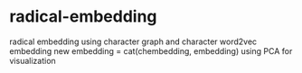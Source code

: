 # radical-embedding
radical embedding using character graph and character word2vec embedding
new embedding = cat(chembedding, embedding)
using PCA for visualization
